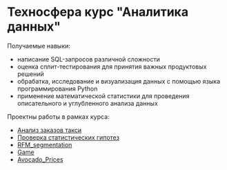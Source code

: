 # Техносфера курс "Аналитика данных"

Получаемые навыки:
+ написание SQL-запросов различной сложности
+ оценка сплит-тестирования для принятия важных продуктовых решений
+ обрабатка, исследование и визуализация данных с помощью языка программирования Python
+ применение математической статистики для проведения описательного и углубленного анализа данных

Проектны работы в рамках курса:
+ [Анализ заказов такси](https://github.com/TanasevichPS/TS_ABD_2021/tree/main/Taxi)
+ [Проверка статистических гипотез](https://github.com/TanasevichPS/TS_ABD_2021/tree/main/Statistics)
+ [RFM_segmentation](https://github.com/TanasevichPS/TS_ABD_2021/tree/main/RFM_segmentation)
+ [Game](https://github.com/TanasevichPS/TS_ABD_2021/tree/main/Game)
+ [Avocado_Prices](https://github.com/TanasevichPS/TS_ABD_2021/tree/main/Avocado_Prices)
